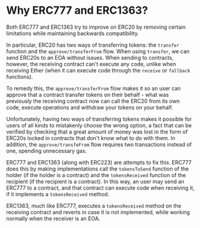# Why ERC777 and ERC1363?

Both ERC777 and ERC1363 try to improve on ERC20 by removing certain limitations while maintaining backwards compatibility.

In particular, ERC20 has two ways of transferring tokens: the `transfer` function and the `approve/transferFrom` flow. When using `transfer`, we can send ERC20s to an EOA without issues. When sending to contracts, however, the receiving contract can't execute any code, unlike when receiving Ether (when it can execute code through the `receive` or `fallback` functions).

To remedy this, the `approve/transferFrom` flow makes it so an user can approve that a contract transfer tokens on their behalf - what was previously the receiving contract now can call the ERC20 from its own code, execute operations and withdraw your tokens on your behalf.

Unfortunately, having two ways of transferring tokens makes it possible for users of all kinds to mistakenly choose the wrong option, a fact that can be verified by checking that a great amount of money was lost in the form of ERC20s locked in contracts that don't know what to do with them. In addition, the `approve/transfeFrom` flow requires two transactions instead of one, spending unnecessary gas.

ERC777 and ERC1363 (along with ERC223) are attempts to fix this. ERC777 does this by making implementations call the `tokensToSend` function of the holder (if the holder is a contract) and the `tokensReceived` function of the recipient (if the recipient is a contract). In this way, an user may send an ERC777 to a contract, and that contract can execute code when receiving it, if it implements a `tokensReceived` method.

ERC1363, much like ERC777, executes a `tokensReceived` method on the receiving contract and reverts in case it is not implemented, while working normally when the receiver is an EOA.
